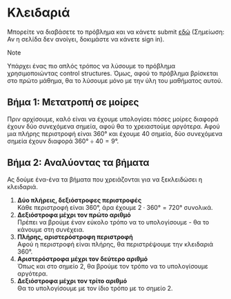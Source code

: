 # Κλειδαριά
Μπορείτε να διαβάσετε το πρόβλημα και να κάνετε submit [εδώ](https://www.hackerrank.com/contests/basic-programming/challenges/challenge-101) (Σημείωση: Αν η σελίδα δεν ανοίγει, δοκιμάστε να κάνετε sign in).

> [!NOTE]
> Υπάρχει ένας πιο απλός τρόπος να λύσουμε το πρόβλημα χρησιμοποιώντας control structures. Όμως, αφού το πρόβλημα βρίσκεται στο πρώτο μάθημα, θα το λύσουμε μόνο με την ύλη του μαθήματος αυτού.

## Βήμα 1: Μετατροπή σε μοίρες
Πριν αρχίσουμε, καλό είναι να έχουμε υπολογίσει πόσες μοίρες διαφορά έχουν δύο συνεχόμενα σημεία, αφού θα το χρειαστούμε αργότερα. Αφού μια πλήρης περιστροφή είναι 360° και έχουμε 40 σημεία, δύο συνεχόμενα σημεία έχουν διαφορά $360°\div40=9°$.

## Βήμα 2: Αναλύοντας τα βήματα
Ας δούμε ένα-ένα τα βήματα που χρειάζονται για να ξεκλειδώσει η κλειδαριά.
1. **Δύο πλήρεις, δεξιόστροφες περιστροφές**\
   Κάθε περιστροφή είναι 360°, άρα έχουμε $2\cdot360°=720°$ συνολικά.
2. **Δεξιόστροφα μέχρι τον πρώτο αριθμό**\
   Πρέπει να βρούμε έναν εύκολο τρόπο να το υπολογίσουμε - θα το κάνουμε στη συνέχεια.
4. **Πλήρης, αριστερόστροφη περιστροφή**\
   Αφού η περιστροφή είναι πλήρης, θα περιστρέψουμε την κλειδαριά 360°.
5. **Αριστερόστροφα μέχρι τον δεύτερο αριθμό**\
   Όπως και στο σημείο 2, θα βρούμε τον τρόπο να το υπολογίσουμε αργότερα.
6. **Δεξιόστροφα μέχρι τον τρίτο αριθμό**\
   Θα το υπολογίσουμε με τον ίδιο τρόπο με το σημείο 2.
